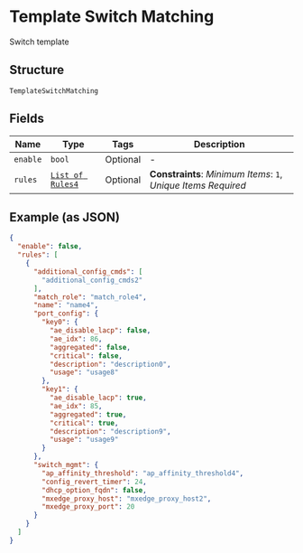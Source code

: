 
# Template Switch Matching

Switch template

## Structure

`TemplateSwitchMatching`

## Fields

| Name | Type | Tags | Description |
|  --- | --- | --- | --- |
| `enable` | `bool` | Optional | - |
| `rules` | [`List of Rules4`](../../doc/models/rules-4.md) | Optional | **Constraints**: *Minimum Items*: `1`, *Unique Items Required* |

## Example (as JSON)

```json
{
  "enable": false,
  "rules": [
    {
      "additional_config_cmds": [
        "additional_config_cmds2"
      ],
      "match_role": "match_role4",
      "name": "name4",
      "port_config": {
        "key0": {
          "ae_disable_lacp": false,
          "ae_idx": 86,
          "aggregated": false,
          "critical": false,
          "description": "description0",
          "usage": "usage8"
        },
        "key1": {
          "ae_disable_lacp": true,
          "ae_idx": 85,
          "aggregated": true,
          "critical": true,
          "description": "description9",
          "usage": "usage9"
        }
      },
      "switch_mgmt": {
        "ap_affinity_threshold": "ap_affinity_threshold4",
        "config_revert_timer": 24,
        "dhcp_option_fqdn": false,
        "mxedge_proxy_host": "mxedge_proxy_host2",
        "mxedge_proxy_port": 20
      }
    }
  ]
}
```

